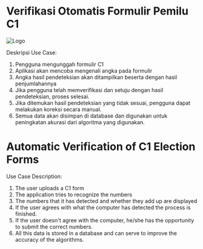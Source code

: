# Verifikasi Otomatis Formulir Pemilu C1
![Logo](http://95.85.24.18/static/img/logo-kotak.png)

Deskripsi Use Case:
 1. Pengguna mengunggah formulir C1
 1. Aplikasi akan mencoba mengenali angka pada formulir 
 1. Angka hasil pendeteksian akan ditampilkan beserta dengan hasil penjumlahannya
 1. Jika pengguna telah memverifikasi dan setuju dengan hasil pendeteksian, proses selesai.
 1. Jika ditemukan hasil pendeteksian yang tidak sesuai, pengguna dapat melakukan koreksi secara manual.
 1. Semua data akan disimpan di database dan digunakan untuk peningkatan akurasi dari algoritma yang digunakan.

# Automatic Verification of C1 Election Forms

Use Case Description:
 1. The user uploads a C1 form
 1. The application tries to recognize the numbers 
 1. The numbers that it has detected and whether they add up are displayed
 1. If the user agrees with what the computer has detected the process is finished. 
 1. If the user doesn't agree with the computer, he/she has the opportunity to submit the correct numbers.
 1. All this data is stored in a database and can serve to improve the accuracy of the algorithms.
